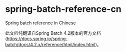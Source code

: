 # spring-batch-reference-cn
Spring batch reference in Chinese

此文档纯翻译自Spring Batch 4.2版本的官方文档(https://docs.spring.io/spring-batch/docs/4.2.x/reference/html/index.html)。
